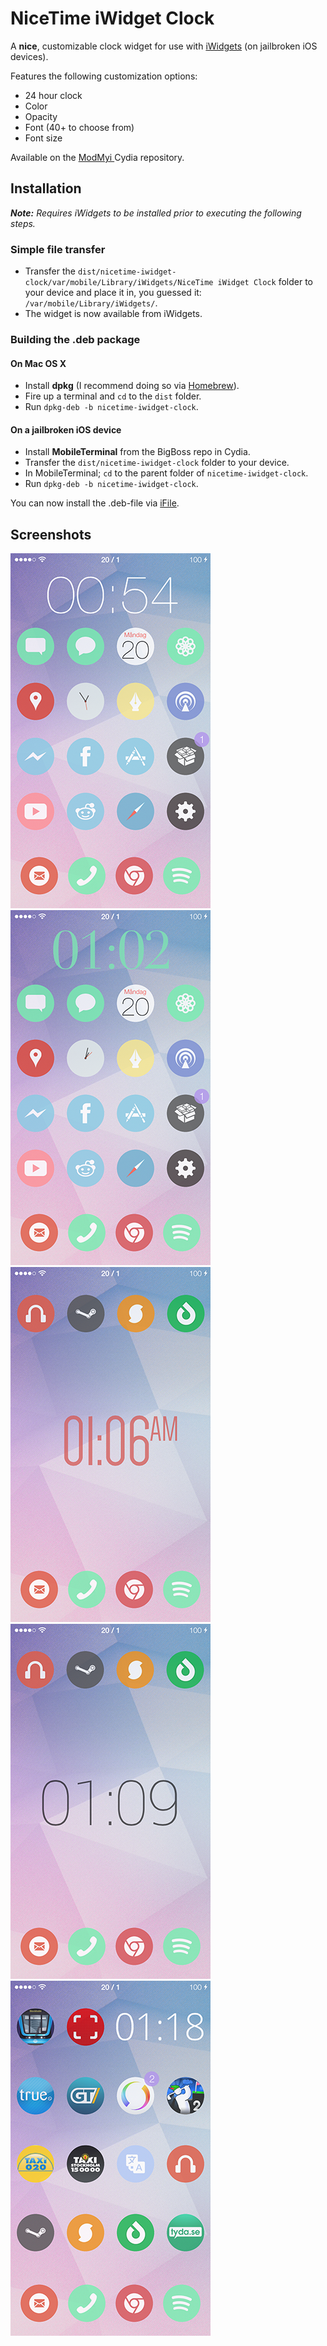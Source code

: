 # NiceTime iWidget Clock

A **nice**, customizable clock widget for use with [iWidgets](http://modmyi.com/forums/iphone-4-4s-new-skins-themes-launches/805840-tweak-iwidgets.html) (on jailbroken iOS devices).

Features the following customization options:

* 24 hour clock
* Color
* Opacity
* Font (40+ to choose from)
* Font size

Available on the [ModMyi ](http://modmyi.com/info/nicetimeiwidgetclock.d.php) Cydia repository.

## Installation
***Note:** Requires iWidgets to be installed prior to executing the following steps.*

### Simple file transfer
* Transfer the `dist/nicetime-iwidget-clock/var/mobile/Library/iWidgets/NiceTime iWidget Clock` folder to your device and place it in, you guessed it: `/var/mobile/Library/iWidgets/`.
* The widget is now available from iWidgets. 

### Building the .deb package

#### On Mac OS X
* Install **dpkg** (I recommend doing so via [Homebrew](http://brew.sh/)).
* Fire up a terminal and `cd` to the `dist` folder.
* Run `dpkg-deb -b nicetime-iwidget-clock`.

#### On a jailbroken iOS device
* Install **MobileTerminal** from the BigBoss repo in Cydia.
* Transfer the `dist/nicetime-iwidget-clock` folder to your device.
* In MobileTerminal; `cd` to the parent folder of `nicetime-iwidget-clock`.
* Run `dpkg-deb -b nicetime-iwidget-clock`.

You can now install the .deb-file via [iFile](http://cydia.saurik.com/package/eu.heinelt.ifile).

## Screenshots
![](screens/01.png)
![](screens/02.png)
![](screens/03.png)
![](screens/04.png)
![](screens/05.png)
